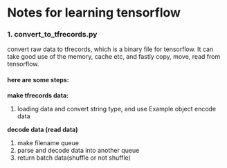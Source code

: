 # Notes for learning tensorflow

### 1. convert_to_tfrecords.py

convert raw data to tfrecords, which is a binary file for tensorflow. It can take good use of the memory, cache etc, and fastly copy, move, read from tensorflow.

#### here are some steps:

**make tfrecords data:**

1. loading data and convert string type, and use Example object encode data

**decode data (read data)**

1. make filename queue
2. parse and decode data into another queue
3. return batch data(shuffle or not shuffle)















